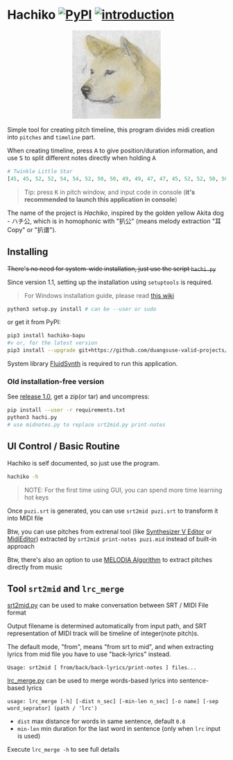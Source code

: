 # Hachiko [![PyPI](https://img.shields.io/pypi/v/hachiko-bapu?style=flat-square)](https://pypi.org/project/hachiko-bapu/) [![introduction](https://img.shields.io/badge/introduction-wiki-blue?style=flat-square)](https://github.com/duangsuse-valid-projects/Hachiko/wiki)

<div align="center">
<img alt="Hachiko" src="Hachiko.png"></img>
</div>

Simple tool for creating pitch timeline, this program divides midi creation into `pitches` and `timeline` part.

When creating timeline, press <kbd>A</kbd> to give position/duration information, and use <kbd>S</kbd> to split different notes directly when holding <kbd>A</kbd>

```python
# Twinkle Little Star
[45, 45, 52, 52, 54, 54, 52, 50, 50, 49, 49, 47, 47, 45, 52, 52, 50, 50, 49, 49, 47, 52, 52, 50, 50, 49, 49, 47, 45, 45, 52, 52, 54, 54, 52, 50, 50, 49, 49, 47, 47, 45]
```

> Tip: press <kbd>K</kbd> in pitch window, and input code in console (__it's recommended to launch this application in console__)

The name of the project is *Hachiko*, inspired by the golden yellow Akita dog - ハチ公, which is in homophonic with "扒公" (means melody extraction "耳 Copy" or "扒谱").

## Installing

~~There's no need for system-wide installation, just use the script `hachi.py`~~

Since version 1.1, setting up the installation using `setuptools` is required.

> For Windows installation guide, please read [this wiki](https://github.com/duangsuse-valid-projects/Hachiko/wiki/Windows-Installation)

```bash
python3 setup.py install # can be --user or sudo
```

or get it from PyPI:

```bash
pip3 install hachiko-bapu
#v or, for the latest version
pip3 install --upgrade git+https://github.com/duangsuse-valid-projects/Hachiko
```

System library [FluidSynth](https://github.com/FluidSynth/fluidsynth) is required to run this application.

### Old installation-free version

See [release 1.0](https://github.com/duangsuse-valid-projects/Hachiko/releases/tag/v1.0), get a zip(or tar) and uncompress:

```bash
pip install --user -r requirements.txt
python3 hachi.py
# use midnotes.py to replace srt2mid.py print-notes
```

## UI Control / Basic Routine

Hachiko is self documented, so just use the program.

```bash
hachiko -h
```

> NOTE: For the first time using GUI, you can spend more time learning hot keys

Once `puzi.srt` is generated, you can use `srt2mid puzi.srt` to transform it into MIDI file

Btw, you can use pitches from extrenal tool (like [Synthesizer V Editor](https://synthesizerv.com/)  or [MidiEditor](https://www.midieditor.org/)) extracted by `srt2mid print-notes puzi.mid` instead of built-in approach

Btw, there's also an option to use [MELODIA Algorithm](https://github.com/duangsuse-valid-projects/audio_to_midi_melodia) to extract pitches directly from music

## Tool `srt2mid` and `lrc_merge`

[srt2mid.py](hachiko/cli_tools/srt2mid.py) can be used to make conversation between SRT / MIDI File format

Output filename is determined automatically from input path, and SRT representation of MIDI track will be timeline of integer(note pitch)s.

The default mode, "from", means "from srt to mid", and when extracting lyrics from mid file you have to use "back-lyrics" instead.

```plain
Usage: srt2mid [ from/back/back-lyrics/print-notes ] files...
```

[lrc_merge.py](hachiko/cli_tools/lrc_merge.py) can be used to merge words-based lyrics into sentence-based lyrics

```plain
usage: lrc_merge [-h] [-dist n_sec] [-min-len n_sec] [-o name] [-sep word_seprator] (path / 'lrc')
```

+ `dist` max distance for words in same sentence, default `0.8`
+ `min-len` min duration for the last word in sentence (only when `lrc` input is used)

Execute `lrc_merge -h` to see full details

